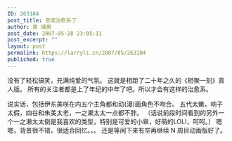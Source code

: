 ```yaml
---
ID: 263104
post_title: 变成治愈系了
author: 南 靖男
post_date: 2007-05-28 23:05:11
post_excerpt: ""
layout: post
permalink: https://larryli.cn/2007/05/263104
published: true
---
```

没有了轻松搞笑，充满纯爱的气氛。
这就是相距了二十年之久的《相聚一刻》真人版。
所有的关注者都是上了年纪的中年了吧。所以才会有这样的治愈系。
<!--more-->
说实话，包括伊东美咲在内五个主角都和动(漫)画角色不吻合。
五代太嫩，响子太假，四谷和朱美太老，一之濑太太一点都不胖。
（话说前段时间看到的另外一个一之濑太太倒是我喜欢的类型，特别是可爱的小皋，好萌的LOLI，呵呵。）
嗯嗯，背景很不错，很适合回忆。。。
还是等闲下来有空再继续 N 周目动画版好了。